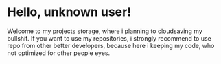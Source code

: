 # Hello, unknown user!

Welcome to my projects storage, where i planning to cloudsaving my bullshit.
If you want to use my repositories, i strongly recommend to use repo from other better developers, because here i keeping my code, who not optimized for other people eyes.

<!---
Borodinskiy/Borodinskiy is a ✨ special ✨ repository because its `README.md` (this file) appears on your GitHub profile.
You can click the Preview link to take a look at your changes.
--->
